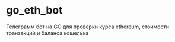 # go_eth_bot
Телеграмм бот на GO для проверки курса ethereum, стоимости транзакций и баланса кошелька

